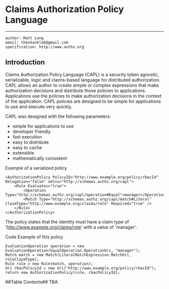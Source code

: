 Claims Authorization Policy Language
====================================

----------
```
author: Matt Long
email: theskunklab@gmail.com
specification: http://www.authz.org 
```
Introduction
--------
Claims Authorization Policy Language (CAPL) is a security token agnostic, serializable, logic and claims-based language for distributed authorization.  CAPL allows an author to create simple or complex expressions that make authorization decisions and distribute those policies to applications.  Applications use the policies to make authorization decisions in the context of the application.  CAPL policies are designed to be simple for applications to use and execute very quickly.

CAPL was designed with the following parameters:

- simple for applications to use
- developer friendly
- fast execution
- easy to distribute
- easy to cache
- extensible
- mathematically consistent

Example of a serialized policy
 ```
 <AuthorizationPolicy PolicyID="http://www.example.org/policy/rbacId" Delegation="false" xmlns="http://schemas.authz.org/capl">
     <Rule Evaluates="true">
         <Operation Type="http://schemas.authz.org/capl/operation#Equal">manager</Operation>
         <Match Type="http://schemas.authz.org/capl/match#Literal" ClaimType="http://www.example.org/claims/role" Required="true" />
     </Rule>
</AuthorizationPolicy>
```
The policy states that the identity must have a claim type of 'http://www.example.org/claims/role' with a value of 'manager'.  

Code Example of this policy
```
EvaluationOperation operation = new EvaluationOperation(EqualOperation.OperationUri, "manager");
Match match = new Match(LiteralMatchExpression.MatchUri, roleClaimType);
Rule rule = new Rule(match, operation);
Uri rbacPolicyId = new Uri("http://www.example.org/policy/rbacId");
return new AuthorizationPolicy(rule, rbacPolicyId);
```



##Table Contents##
TBA






